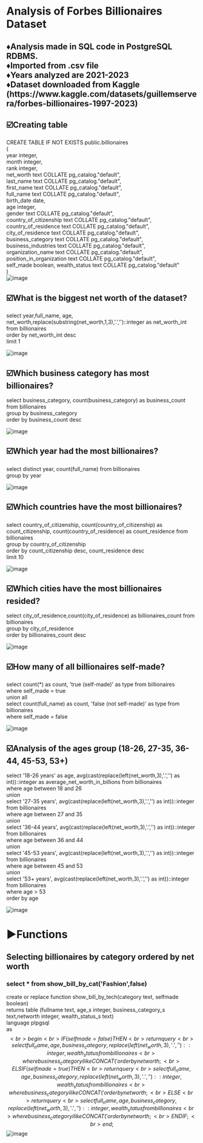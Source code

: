 <h1>Analysis of Forbes Billionaires Dataset</h1>
<h2> 
♦️Analysis made in SQL code in PostgreSQL RDBMS. <br>
♦️Imported from .csv file <br>
♦️Years analyzed are 2021-2023 <br>  
♦️Dataset downloaded from Kaggle <br> (https://www.kaggle.com/datasets/guillemservera/forbes-billionaires-1997-2023) <br> </h2> 

<h2> ☑️Creating table <br> </h2>

CREATE TABLE IF NOT EXISTS public.billionaires <br>
( <br>
    year integer, <br>
    month integer,<br>
    rank integer,<br>
    net_worth text COLLATE pg_catalog."default",<br>
    last_name text COLLATE pg_catalog."default",<br>
    first_name text COLLATE pg_catalog."default",<br>
    full_name text COLLATE pg_catalog."default",<br>
    birth_date date,<br>
    age integer,<br>
    gender text COLLATE pg_catalog."default",<br>
    country_of_citizenship text COLLATE pg_catalog."default",<br>
    country_of_residence text COLLATE pg_catalog."default",<br>
    city_of_residence text COLLATE pg_catalog."default",<br>
    business_category text COLLATE pg_catalog."default",<br>
    business_industries text COLLATE pg_catalog."default",<br>
    organization_name text COLLATE pg_catalog."default",<br>
    position_in_organization text COLLATE pg_catalog."default",<br>
    self_made boolean,
    wealth_status text COLLATE pg_catalog."default"<br>
) <br>
![image](https://github.com/hubost/SQL_Forbes-Billionaires/assets/103451733/9ab73a5b-ecbd-4ec4-a1e6-434e2181cb15)



<h2> ☑️What is the biggest net worth of the dataset? <br> </h2>

select year,full_name, age, net_worth,replace(substring(net_worth,1,3),'.','')::integer as net_worth_int from billionaires<br>
order by net_worth_int desc<br>
limit 1<br>

![image](https://github.com/hubost/SQL_Forbes-Billionaires/assets/103451733/8df25b13-727b-46c1-a3e0-ac096e9788b6)

 
<h2> ☑️Which business category has most billionaires?<br> </h2>

select business_category, count(business_category) as business_count from billionaires<br>
group by business_category<br>
order by business_count desc<br>

![image](https://github.com/hubost/SQL_Forbes-Billionaires/assets/103451733/eaf9c95a-e94a-413d-8ba6-b5bd9229e108)


<h2> ☑️Which year had the most billionaires?<br> </h2>

select distinct year, count(full_name) from billionaires<br>
group by year<br>

![image](https://github.com/hubost/SQL_Forbes-Billionaires/assets/103451733/0f9f8c6f-88a5-4278-970f-e850f426f771)


<h2> ☑️Which countries have the most billionaires?<br></h2>

select country_of_citizenship, count(country_of_citizenship) as count_citizenship, count(country_of_residence) as count_residence from billionaires <br>
group by country_of_citizenship<br>
order by count_citizenship desc, count_residence desc<br>
limit 10<br>

![image](https://github.com/hubost/SQL_Forbes-Billionaires/assets/103451733/ccad65a1-fcd9-4050-ad65-7ada4206fe71)


<h2> ☑️Which cities have the most billionaires resided?<br></h2>

select city_of_residence,count(city_of_residence) as billionaires_count from billionaires<br>
group by city_of_residence <br>
order by billionaires_count desc<br>

![image](https://github.com/hubost/SQL_Forbes-Billionaires/assets/103451733/87081ce3-bfa7-45d3-9ca0-27ac64d27df5)


<h2> ☑️How many of all billionaires self-made?<br></h2>

select count(*) as count, 'true (self-made)' as type from billionaires<br>
where self_made = true<br>
union all<br>
select count(full_name) as count, 'false (not self-made)' as type from billionaires<br>
where self_made = false<br>

![image](https://github.com/hubost/SQL_Forbes-Billionaires/assets/103451733/cb89b7c7-9f56-4423-bb2f-8508b7a11f48)


<h2> ☑️Analysis of the ages group (18-26, 27-35, 36-44, 45-53, 53+)<br></h2>

select '18-26 years' as age, avg(cast(replace(left(net_worth,3),'.','') as int))::integer as average_net_worth_in_billions from billionaires<br>
where age between 18 and 26<br>
    union<br>
select '27-35 years', avg(cast(replace(left(net_worth,3),'.','') as int))::integer from billionaires<br>
where age between 27 and 35<br>
    union<br>
select '36-44 years', avg(cast(replace(left(net_worth,3),'.','') as int))::integer from billionaires<br>
where age between 36 and 44<br>
    union<br>
select '45-53 years', avg(cast(replace(left(net_worth,3),'.','') as int))::integer from billionaires<br>
where age between 45 and 53<br>
    union<br>
select '53+ years', avg(cast(replace(left(net_worth,3),'.','') as int))::integer from billionaires<br>
where age > 53<br>
order by age<br>

![image](https://github.com/hubost/SQL_Forbes-Billionaires/assets/103451733/fc8c227b-2363-4a0b-93a6-58ea1936feb9)

<h1> ▶️Functions </h1>
<h2>Selecting billionaires by category ordered by net worth</h2>
<h3>select * from show_bill_by_cat('Fashion',false)</h3>

create or replace function show_bill_by_tech(category text, selfmade boolean)<br>
returns table (fullname text, age_s integer, business_category_s text,networth integer, wealth_status_s text)<br>
language plpgsql<br>
as $$<br>
begin<br>
	IF (selfmade = false) THEN<br>
	return query<br>
	select full_name, age, business_category,replace(left(net_worth,3),'.','')::integer, wealth_status from billionaires <br>
	where business_category ilike CONCAT('%',category,'%')<br>
	order by networth;<br>
	ELSIF (selfmade = true) THEN<br>
	return query<br>
	select full_name, age, business_category,replace(left(net_worth,3),'.','')::integer, wealth_status from billionaires <br>
	where business_category ilike CONCAT('%',category,'%')<br>
	order by networth;<br>
	ELSE <br>
	return query<br>
	select full_name, age, business_category, replace(left(net_worth,3),'.','')::integer,wealth_status from billionaires <br>
	where business_category ilike CONCAT('%',category,'%')<br>
	order by networth;<br>
	END IF;<br>
end;
$$
![image](https://github.com/hubost/SQL_Forbes-Billionaires/assets/103451733/6021c3b5-b6df-43dd-a560-5eba024ad724)

